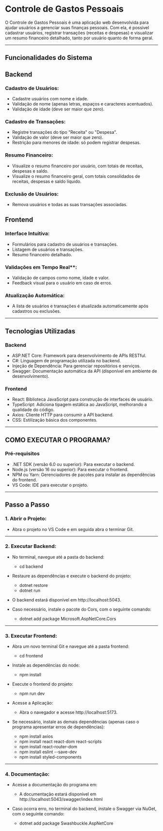 # Controle de Gastos Pessoais

O Controle de Gastos Pessoais é uma aplicação web desenvolvida para ajudar usuários a gerenciar suas finanças pessoais. 
Com ela, é possível cadastrar usuários, registrar transações (receitas e despesas) e visualizar um resumo financeiro detalhado, 
tanto por usuário quanto de forma geral.

---

## Funcionalidades do Sistema

## Backend

### Cadastro de Usuários:
- Cadastre usuários com nome e idade.
- Validação de nome (apenas letras, espaços e caracteres acentuados).
- Validação de idade (deve ser maior que zero).
    
### Cadastro de Transações:
- Registre transações do tipo "Receita" ou "Despesa".
- Validação de valor (deve ser maior que zero).
- Restrição para menores de idade: só podem registrar despesas.
  
### Resumo Financeiro:
- Visualize o resumo financeiro por usuário, com totais de receitas, despesas e saldo.
- Visualize o resumo financeiro geral, com totais consolidados de receitas, despesas e saldo líquido.

### Exclusão de Usuários:
- Remova usuários e todas as suas transações associadas.

## Frontend

### Interface Intuitiva:
- Formulários para cadastro de usuários e transações.
- Listagem de usuários e transações.
- Resumo financeiro detalhado.

### Validações em Tempo Real**:
- Validação de campos como nome, idade e valor.
- Feedback visual para o usuário em caso de erros.

### Atualização Automática:
- A lista de usuários e transações é atualizada automaticamente após cadastros ou exclusões.

---

## Tecnologias Utilizadas

### Backend
- ASP.NET Core: Framework para desenvolvimento de APIs RESTful.
- C#: Linguagem de programação utilizada no backend.
- Injeção de Dependência: Para gerenciar repositórios e serviços.
- Swagger: Documentação automática da API (disponível em ambiente de desenvolvimento).

### Frontend
- React: Biblioteca JavaScript para construção de interfaces de usuário.
- TypeScript: Adiciona tipagem estática ao JavaScript, melhorando a qualidade do código.
- Axios: Cliente HTTP para consumir a API backend.
- CSS: Estilização básica dos componentes.

---

## COMO EXECUTAR O PROGRAMA?

### Pré-requisitos
- .NET SDK (versão 6.0 ou superior): Para executar o backend.
- Node.js (versão 16 ou superior): Para executar o frontend.
- NPM ou Yarn: Gerenciadores de pacotes para instalar as dependências do frontend.
- VS Code: IDE para executar o projeto.

---

## Passo a Passo

### 1. Abrir o Projeto:
- Abra o projeto no VS Code e em seguida abra o terminar Git.

---

### 2. Executar Backend:
- No terminal, navegue até a pasta do backend:
  - cd backend

- Restaure as dependências e execute o backend do projeto:
  - dotnet restore
  - dotnet run

- O backend estará disponível em http://localhost:5043.

- Caso necessário, instale o pacote do Cors, com o seguinte comando:
  - dotnet add package Microsoft.AspNetCore.Cors

---

### 3. Executar Frontend:

- Abra um novo terminal Git e navegue até a pasta frontend:
  - cd frontend
 
- Instale as dependências do node:
  - npm install

- Execute o frontend do projeto:
  - npm run dev
    
- Acesse a Aplicação:
  - Abra o navegador e acesse http://localhost:5173.

- Se necessário, instale as demais dependências (apenas caso o programa apresentar erros de dependências):
  - npm install axios
  - npm install react react-dom react-scripts
  - npm install react-router-dom
  - npm install eslint --save-dev
  - npm install styled-components

---

### 4. Documentação:

- Acesse a documentação do programa em:
  - A documentação estará disponível em http://localhost:5043/swagger/index.html

- Caso ocorra erro, no terminal do backend, instale o Swagger via NuGet, com o seguinte comando:
  - dotnet add package Swashbuckle.AspNetCore
